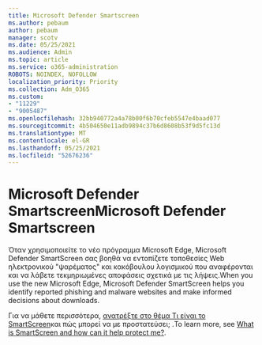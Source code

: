 ```yaml
---
title: Microsoft Defender Smartscreen
ms.author: pebaum
author: pebaum
manager: scotv
ms.date: 05/25/2021
ms.audience: Admin
ms.topic: article
ms.service: o365-administration
ROBOTS: NOINDEX, NOFOLLOW
localization_priority: Priority
ms.collection: Adm_O365
ms.custom:
- "11229"
- "9005487"
ms.openlocfilehash: 32bb940772a4a78b00f6b70cfeb5547e4baad077
ms.sourcegitcommit: 4b504650e11adb9894c37b6d8608b53f9d5fc13d
ms.translationtype: MT
ms.contentlocale: el-GR
ms.lasthandoff: 05/25/2021
ms.locfileid: "52676236"
---
```

# <a name="microsoft-defender-smartscreen"></a><span data-ttu-id="2c17f-102">Microsoft Defender Smartscreen</span><span class="sxs-lookup"><span data-stu-id="2c17f-102">Microsoft Defender Smartscreen</span></span>

<span data-ttu-id="2c17f-103">Όταν χρησιμοποιείτε το νέο πρόγραμμα Microsoft Edge, Microsoft Defender SmartScreen σας βοηθά να εντοπίζετε τοποθεσίες Web ηλεκτρονικού "ψαρέματος" και κακόβουλου λογισμικού που αναφέρονται και να λάβετε τεκμηριωμένες αποφάσεις σχετικά με τις λήψεις.</span><span class="sxs-lookup"><span data-stu-id="2c17f-103">When you use the new Microsoft Edge, Microsoft Defender SmartScreen helps you identify reported phishing and malware websites and make informed decisions about downloads.</span></span>

<span data-ttu-id="2c17f-104">Για να μάθετε περισσότερα, [ανατρέξτε στο θέμα Τι είναι το SmartScreen](https://support.microsoft.com/microsoft-edge/what-is-smartscreen-and-how-can-it-help-protect-me-1c9a874a-6826-be5e-45b1-67fa445a74c8)και πώς μπορεί να με προστατεύσει; .</span><span class="sxs-lookup"><span data-stu-id="2c17f-104">To learn more, see [What is SmartScreen and how can it help protect me?](https://support.microsoft.com/microsoft-edge/what-is-smartscreen-and-how-can-it-help-protect-me-1c9a874a-6826-be5e-45b1-67fa445a74c8).</span></span>

